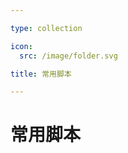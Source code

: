 ```yaml
---

type: collection

icon:
  src: /image/folder.svg

title: 常用脚本

---
```


# 常用脚本

<ShowBreadcrumb />

<ShowResources />
